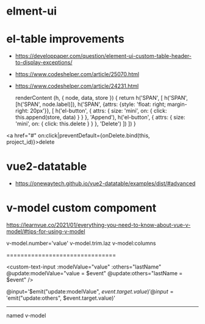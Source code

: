 # elment-ui

# el-table improvements
- https://developpaper.com/question/element-ui-custom-table-header-to-display-exceptions/
- https://www.codeshelper.com/article/25070.html
- https://www.codeshelper.com/article/24231.html


  renderContent (h, { node, data, store }) {
    return h('SPAN', [
      h('SPAN', [h('SPAN', node.label)]),
      h('SPAN', {attrs: {style: 'float: right; margin-right: 20px'}}, [
        h('el-button', { attrs: { size: 'mini', on: { click: this.append(store, data) } } }, 'Append'),
        h('el-button', { attrs: { size: 'mini', on: { click: this.delete } } }, 'Delete')
      ])
    ])
  }
  

<a href="#" on:click|preventDefault={onDelete.bind(this, project_id)}>delete</a>



# vue2-datatable
- https://onewaytech.github.io/vue2-datatable/examples/dist/#advanced





# v-model custom compoment
https://learnvue.co/2021/01/everything-you-need-to-know-about-vue-v-model/#tips-for-using-v-model

v-model.number='value'
v-model.trim.laz
v-model:columns


===============================

<custom-text-input v-model="value" v-model:others='lastName'/>

<!-- IS THE SAME AS -->

<custom-text-input 
   :modelValue="value"
   :others="lastName"
   @update:modelValue="value = $event"
   @update:others="lastName = $event"
/>

@input='$emit("update:modelValue", $event.target.value)'
@input='$emit("update:others", $event.target.value)'
_________________________________________________________________________________________________
named v-model
<custom-text-input v-model:name="value" />

<custom-text-input 
      v-model='value' 
      v-model:lastName='lastName'
    />

<custom-text-input 
  v-model.no-whitespace='value' 
  v-model:lastName='lastName'
/>


